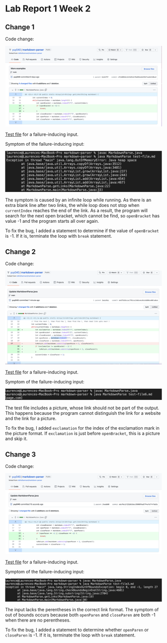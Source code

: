 # Lab Report 1 Week 2
## Change 1
Code change:

![Change1](Change1.png)

[Test file](https://github.com/yuy040/markdown-parser/blob/main/test-file.md) for a failure-inducing input.

Symptom of the failure-inducing input:

![Symptom1](Symptom1.png)

The symptom is caused by an infinite loop while running. As there is an extra blank line after two links, the while loop does not stop when `currentIndex` reaches the end of the link. As a result, the program will search for the next open bracket, which cannot be find, so `openBracket` has value -1 and the program starts all over again.

To fix the bug, I added a statement to determine if the value of `openBracket` is -1. If it is, terminate the loop with `break` statement.

## Change 2
Code change:

![Change2](Change2.png)

[Test file](https://github.com/yuy040/markdown-parser/blob/main/test-file6.md) for a failure-inducing input.

Symptom of the failure-inducing input:

![Symptom2](Symptom2.png)

The test file includes a picture, whose link should not be part of the output. This happens because the program cannot distinguish the link for a website and the link for a picture.

To fix the bug, I added `exclamation` for the index of the exclamation mark in the picture format. If `exclamation` is just before `openBracket`, this is a picture and skip it.

## Change 3
Code change:

![Change3](Change3.png)

[Test file](https://github.com/yuy040/markdown-parser/blob/main/test-file3.md) for a failure-inducing input.

Symptom of the failure-inducing input:

![Symptom3](Symptom3.png)

The input lacks the perentheses in the correct link format. The symptom of out of bounds occurs because both `openParen` and `closeParen` are both -1 when there are no perentheses.

To fix the bug, I added a statement to determine whether `openParen` or `closeParen` is -1. If it is, terminate the loop with `break` statement.